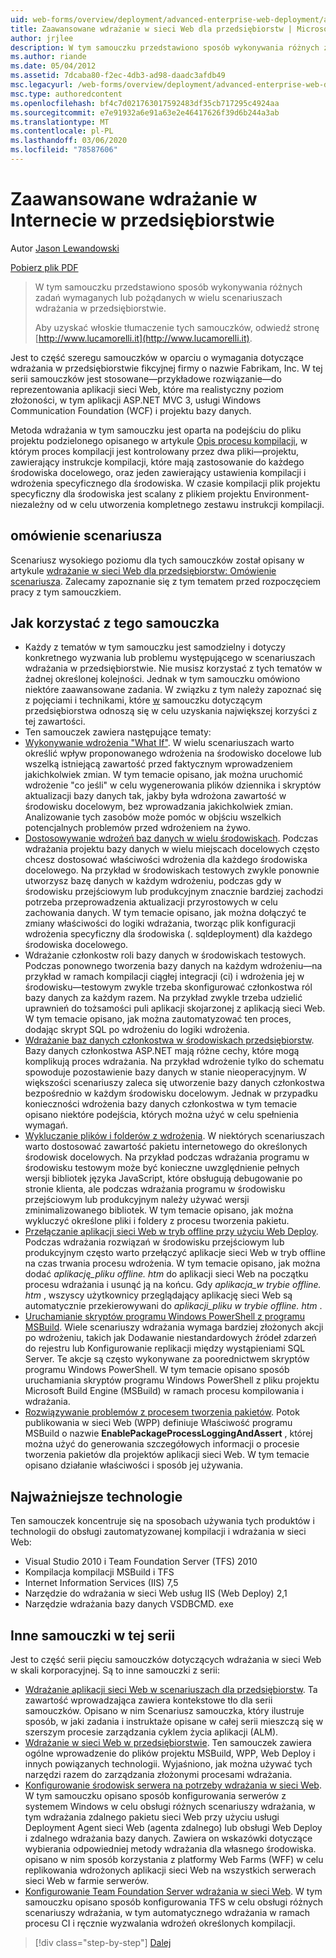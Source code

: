 ```yaml
---
uid: web-forms/overview/deployment/advanced-enterprise-web-deployment/advanced-enterprise-web-deployment
title: Zaawansowane wdrażanie w sieci Web dla przedsiębiorstw | Microsoft Docs
author: jrjlee
description: W tym samouczku przedstawiono sposób wykonywania różnych zadań wymaganych lub pożądanych w wielu scenariuszach wdrażania w przedsiębiorstwie. Dla translati włoskiego...
ms.author: riande
ms.date: 05/04/2012
ms.assetid: 7dcaba80-f2ec-4db3-ad98-daadc3afdb49
msc.legacyurl: /web-forms/overview/deployment/advanced-enterprise-web-deployment/advanced-enterprise-web-deployment
msc.type: authoredcontent
ms.openlocfilehash: bf4c7d021763017592483df35cb717295c4924aa
ms.sourcegitcommit: e7e91932a6e91a63e2e46417626f39d6b244a3ab
ms.translationtype: MT
ms.contentlocale: pl-PL
ms.lasthandoff: 03/06/2020
ms.locfileid: "78587606"
---
```

# <a name="advanced-enterprise-web-deployment"></a>Zaawansowane wdrażanie w Internecie w przedsiębiorstwie

Autor [Jason Lewandowski](https://github.com/jrjlee)

[Pobierz plik PDF](https://msdnshared.blob.core.windows.net/media/MSDNBlogsFS/prod.evol.blogs.msdn.com/CommunityServer.Blogs.Components.WeblogFiles/00/00/00/63/56/8130.DeployingWebAppsInEnterpriseScenarios.pdf)

> W tym samouczku przedstawiono sposób wykonywania różnych zadań wymaganych lub pożądanych w wielu scenariuszach wdrażania w przedsiębiorstwie.
> 
> Aby uzyskać włoskie tłumaczenie tych samouczków, odwiedź stronę [http://www.lucamorelli.it](http://www.lucamorelli.it).

Jest to część szeregu samouczków w oparciu o wymagania dotyczące wdrażania w przedsiębiorstwie fikcyjnej firmy o nazwie Fabrikam, Inc. W tej serii samouczków jest stosowane&#x2014;przykładowe [](../web-deployment-in-the-enterprise/the-contact-manager-solution.md) rozwiązanie&#x2014;do reprezentowania aplikacji sieci Web, które ma realistyczny poziom złożoności, w tym aplikacji ASP.NET MVC 3, usługi Windows Communication Foundation (WCF) i projektu bazy danych.

Metoda wdrażania w tym samouczku jest oparta na podejściu do pliku projektu podzielonego opisanego w artykule [Opis procesu kompilacji](../web-deployment-in-the-enterprise/understanding-the-build-process.md), w którym proces kompilacji jest kontrolowany przez dwa pliki&#x2014;projektu, zawierający instrukcje kompilacji, które mają zastosowanie do każdego środowiska docelowego, oraz jeden zawierający ustawienia kompilacji i wdrożenia specyficznego dla środowiska. W czasie kompilacji plik projektu specyficzny dla środowiska jest scalany z plikiem projektu Environment-niezależny od w celu utworzenia kompletnego zestawu instrukcji kompilacji.

## <a name="scenario-overview"></a>omówienie scenariusza

Scenariusz wysokiego poziomu dla tych samouczków został opisany w artykule [wdrażanie w sieci Web dla przedsiębiorstw: Omówienie scenariusza](../deploying-web-applications-in-enterprise-scenarios/enterprise-web-deployment-scenario-overview.md). Zalecamy zapoznanie się z tym tematem przed rozpoczęciem pracy z tym samouczkiem.

## <a name="how-to-use-this-tutorial"></a>Jak korzystać z tego samouczka

- Każdy z tematów w tym samouczku jest samodzielny i dotyczy konkretnego wyzwania lub problemu występującego w scenariuszach wdrażania w przedsiębiorstwie. Nie musisz korzystać z tych tematów w żadnej określonej kolejności. Jednak w tym samouczku omówiono niektóre zaawansowane zadania. W związku z tym należy zapoznać się z pojęciami i technikami, które [w](../web-deployment-in-the-enterprise/web-deployment-in-the-enterprise.md) samouczku dotyczącym przedsiębiorstwa odnoszą się w celu uzyskania największej korzyści z tej zawartości.
- Ten samouczek zawiera następujące tematy:
- [Wykonywanie wdrożenia "What If"](performing-a-what-if-deployment.md). W wielu scenariuszach warto określić wpływ proponowanego wdrożenia na środowisko docelowe lub wszelką istniejącą zawartość przed faktycznym wprowadzeniem jakichkolwiek zmian. W tym temacie opisano, jak można uruchomić wdrożenie "co jeśli" w celu wygenerowania plików dziennika i skryptów aktualizacji bazy danych tak, jakby była wdrożona zawartość w środowisku docelowym, bez wprowadzania jakichkolwiek zmian. Analizowanie tych zasobów może pomóc w objściu wszelkich potencjalnych problemów przed wdrożeniem na żywo.
- [Dostosowywanie wdrożeń baz danych w wielu środowiskach](customizing-database-deployments-for-multiple-environments.md). Podczas wdrażania projektu bazy danych w wielu miejscach docelowych często chcesz dostosować właściwości wdrożenia dla każdego środowiska docelowego. Na przykład w środowiskach testowych zwykle ponownie utworzysz bazę danych w każdym wdrożeniu, podczas gdy w środowisku przejściowym lub produkcyjnym znacznie bardziej zachodzi potrzeba przeprowadzenia aktualizacji przyrostowych w celu zachowania danych. W tym temacie opisano, jak można dołączyć te zmiany właściwości do logiki wdrażania, tworząc plik konfiguracji wdrożenia specyficzny dla środowiska (. sqldeployment) dla każdego środowiska docelowego.
- Wdrażanie członkostw roli bazy danych w środowiskach testowych. Podczas ponownego tworzenia bazy danych na każdym wdrożeniu&#x2014;na przykład w ramach kompilacji ciągłej integracji (ci) i wdrożenia jej w środowisku&#x2014;testowym zwykle trzeba skonfigurować członkostwa ról bazy danych za każdym razem. Na przykład zwykle trzeba udzielić uprawnień do tożsamości puli aplikacji skojarzonej z aplikacją sieci Web. W tym temacie opisano, jak można zautomatyzować ten proces, dodając skrypt SQL po wdrożeniu do logiki wdrożenia.
- [Wdrażanie baz danych członkostwa w środowiskach przedsiębiorstw](deploying-membership-databases-to-enterprise-environments.md). Bazy danych członkostwa ASP.NET mają różne cechy, które mogą komplikują proces wdrażania. Na przykład wdrożenie tylko do schematu spowoduje pozostawienie bazy danych w stanie nieoperacyjnym. W większości scenariuszy zaleca się utworzenie bazy danych członkostwa bezpośrednio w każdym środowisku docelowym. Jednak w przypadku konieczności wdrożenia bazy danych członkostwa w tym temacie opisano niektóre podejścia, których można użyć w celu spełnienia wymagań.
- [Wykluczanie plików i folderów z wdrożenia](excluding-files-and-folders-from-deployment.md). W niektórych scenariuszach warto dostosować zawartość pakietu internetowego do określonych środowisk docelowych. Na przykład podczas wdrażania programu w środowisku testowym może być konieczne uwzględnienie pełnych wersji bibliotek języka JavaScript, które obsługują debugowanie po stronie klienta, ale podczas wdrażania programu w środowisku przejściowym lub produkcyjnym należy używać wersji zminimalizowanego bibliotek. W tym temacie opisano, jak można wykluczyć określone pliki i foldery z procesu tworzenia pakietu.
- [Przełączanie aplikacji sieci Web w tryb offline przy użyciu Web Deploy](taking-web-applications-offline-with-web-deploy.md). Podczas wdrażania rozwiązań w środowisku przejściowym lub produkcyjnym często warto przełączyć aplikacje sieci Web w tryb offline na czas trwania procesu wdrożenia. W tym temacie opisano, jak można dodać *aplikację\_pliku offline. htm* do aplikacji sieci Web na początku procesu wdrażania i usunąć ją na końcu. Gdy *aplikacja\_w trybie offline. htm* , wszyscy użytkownicy przeglądający aplikację sieci Web są automatycznie przekierowywani do *aplikacji\_pliku w trybie offline. htm* .
- [Uruchamianie skryptów programu Windows PowerShell z programu MSBuild](running-windows-powershell-scripts-from-msbuild-project-files.md). Wiele scenariuszy wdrażania wymaga bardziej złożonych akcji po wdrożeniu, takich jak Dodawanie niestandardowych źródeł zdarzeń do rejestru lub Konfigurowanie replikacji między wystąpieniami SQL Server. Te akcje są często wykonywane za poorednictwem skryptów programu Windows PowerShell. W tym temacie opisano sposób uruchamiania skryptów programu Windows PowerShell z pliku projektu Microsoft Build Engine (MSBuild) w ramach procesu kompilowania i wdrażania.
- [Rozwiązywanie problemów z procesem tworzenia pakietów](troubleshooting-the-packaging-process.md). Potok publikowania w sieci Web (WPP) definiuje Właściwość programu MSBuild o nazwie **EnablePackageProcessLoggingAndAssert** , której można użyć do generowania szczegółowych informacji o procesie tworzenia pakietów dla projektów aplikacji sieci Web. W tym temacie opisano działanie właściwości i sposób jej używania.

## <a name="key-technologies"></a>Najważniejsze technologie

Ten samouczek koncentruje się na sposobach używania tych produktów i technologii do obsługi zautomatyzowanej kompilacji i wdrażania w sieci Web:

- Visual Studio 2010 i Team Foundation Server (TFS) 2010
- Kompilacja kompilacji MSBuild i TFS
- Internet Information Services (IIS) 7,5
- Narzędzie do wdrażania w sieci Web usług IIS (Web Deploy) 2,1
- Narzędzie wdrażania bazy danych VSDBCMD. exe

## <a name="other-tutorials-in-this-series"></a>Inne samouczki w tej serii

Jest to część serii pięciu samouczków dotyczących wdrażania w sieci Web w skali korporacyjnej. Są to inne samouczki z serii:

- [Wdrażanie aplikacji sieci Web w scenariuszach dla przedsiębiorstw](../deploying-web-applications-in-enterprise-scenarios/deploying-web-applications-in-enterprise-scenarios.md). Ta zawartość wprowadzająca zawiera kontekstowe tło dla serii samouczków. Opisano w nim Scenariusz samouczka, który ilustruje sposób, w jaki zadania i instruktaże opisane w całej serii mieszczą się w szerszym procesie zarządzania cyklem życia aplikacji (ALM).
- [Wdrażanie w sieci Web w przedsiębiorstwie](../web-deployment-in-the-enterprise/web-deployment-in-the-enterprise.md). Ten samouczek zawiera ogólne wprowadzenie do plików projektu MSBuild, WPP, Web Deploy i innych powiązanych technologii. Wyjaśniono, jak można używać tych narzędzi razem do zarządzania złożonymi procesami wdrażania.
- [Konfigurowanie środowisk serwera na potrzeby wdrażania w sieci Web](../configuring-server-environments-for-web-deployment/configuring-server-environments-for-web-deployment.md). W tym samouczku opisano sposób konfigurowania serwerów z systemem Windows w celu obsługi różnych scenariuszy wdrażania, w tym wdrażania zdalnego pakietu sieci Web przy użyciu usługi Deployment Agent sieci Web (agenta zdalnego) lub obsługi Web Deploy i zdalnego wdrażania bazy danych. Zawiera on wskazówki dotyczące wybierania odpowiedniej metody wdrażania dla własnego środowiska. opisano w nim sposób korzystania z platformy Web Farms (WFF) w celu replikowania wdrożonych aplikacji sieci Web na wszystkich serwerach sieci Web w farmie serwerów.
- [Konfigurowanie Team Foundation Server wdrażania w sieci Web](../configuring-team-foundation-server-for-web-deployment/configuring-team-foundation-server-for-web-deployment.md). W tym samouczku opisano sposób konfigurowania TFS w celu obsługi różnych scenariuszy wdrażania, w tym automatycznego wdrażania w ramach procesu CI i ręcznie wyzwalania wdrożeń określonych kompilacji.

> [!div class="step-by-step"]
> [Dalej](performing-a-what-if-deployment.md)
